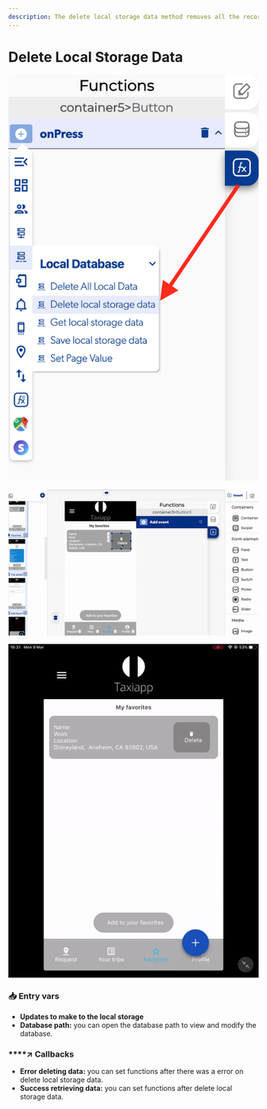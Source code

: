 ```yaml
---
description: The delete local storage data method removes all the records on the database.
---
```


# Delete Local Storage Data

![](../../../.gitbook/assets/captura-de-pantalla-2020-02-10-a-la-s-11.53.33.png)

![](../../../.gitbook/assets/ezgif.com-video-to-gif%20%284%29.gif)

![](../../../.gitbook/assets/ezgif.com-video-to-gif-1%20%282%29.gif)



### 📥 Entry vars <a id="entry-vars"></a>

* **Updates to make to the local storage**
* **Database path:** you can open the database path to view and modify the database.

### \*\*\*\*↗ **Callbacks**

* **Error deleting data:** you can set functions after there was a error on delete local storage data.
* **Success retrieving data:** you can set functions after delete local storage data.

